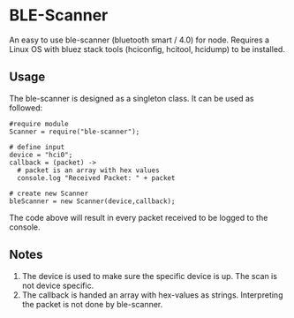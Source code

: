 # BLE-Scanner
An easy to use ble-scanner (bluetooth smart / 4.0) for node. Requires a Linux OS with bluez stack tools (hciconfig, hcitool, hcidump) to be installed.

## Usage
The ble-scanner is designed as a singleton class. It can be used as followed:

    #require module
    Scanner = require("ble-scanner");

    # define input
    device = "hci0";
    callback = (packet) ->
      # packet is an array with hex values
      console.log "Received Packet: " + packet

    # create new Scanner
    bleScanner = new Scanner(device,callback);

The code above will result in every packet received to be logged to the console.

## Notes

1. The device is used to make sure the specific device is up. The scan is not device specific.
2. The callback is handed an array with hex-values as strings. Interpreting the packet is not done by ble-scanner.